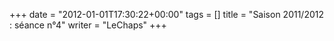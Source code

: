 +++
date = "2012-01-01T17:30:22+00:00"
tags = []
title = "Saison 2011/2012 : séance n°4"
writer = "LeChaps"
+++